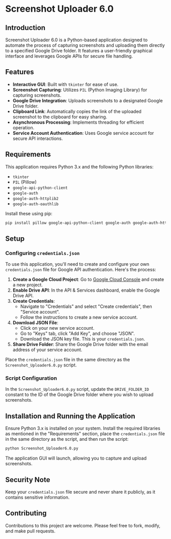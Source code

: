 # Screenshot Uploader 6.0

## Introduction
Screenshot Uploader 6.0 is a Python-based application designed to automate the process of capturing screenshots and uploading them directly to a specified Google Drive folder. It features a user-friendly graphical interface and leverages Google APIs for secure file handling.

## Features
- **Interactive GUI**: Built with `tkinter` for ease of use.
- **Screenshot Capturing**: Utilizes `PIL` (Python Imaging Library) for capturing screenshots.
- **Google Drive Integration**: Uploads screenshots to a designated Google Drive folder.
- **Clipboard Link**: Automatically copies the link of the uploaded screenshot to the clipboard for easy sharing.
- **Asynchronous Processing**: Implements threading for efficient operation.
- **Service Account Authentication**: Uses Google service account for secure API interactions.

## Requirements
This application requires Python 3.x and the following Python libraries:
- `tkinter`
- `PIL` (Pillow)
- `google-api-python-client`
- `google-auth`
- `google-auth-httplib2`
- `google-auth-oauthlib`

Install these using pip:
```bash
pip install pillow google-api-python-client google-auth google-auth-httplib2 google-auth-oauthlib
```

## Setup
### Configuring `credentials.json`
To use this application, you'll need to create and configure your own `credentials.json` file for Google API authentication. Here's the process:

1. **Create a Google Cloud Project**: Go to [Google Cloud Console](https://console.cloud.google.com/) and create a new project.
2. **Enable Drive API**: In the API & Services dashboard, enable the Google Drive API.
3. **Create Credentials**:
   - Navigate to "Credentials" and select "Create credentials", then "Service account".
   - Follow the instructions to create a new service account.
4. **Download JSON File**:
   - Click on your new service account.
   - Go to "Keys" tab, click "Add Key", and choose "JSON".
   - Download the JSON key file. This is your `credentials.json`.
5. **Share Drive Folder**: Share the Google Drive folder with the email address of your service account.

Place the `credentials.json` file in the same directory as the `Screenshot_Uploader6.0.py` script.

### Script Configuration
In the `Screenshot_Uploader6.0.py` script, update the `DRIVE_FOLDER_ID` constant to the ID of the Google Drive folder where you wish to upload screenshots.

## Installation and Running the Application
Ensure Python 3.x is installed on your system. Install the required libraries as mentioned in the "Requirements" section, place the `credentials.json` file in the same directory as the script, and then run the script:
```bash
python Screenshot_Uploader6.0.py
```
The application GUI will launch, allowing you to capture and upload screenshots.

## Security Note
Keep your `credentials.json` file secure and never share it publicly, as it contains sensitive information.

## Contributing
Contributions to this project are welcome. Please feel free to fork, modify, and make pull requests.
